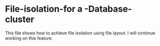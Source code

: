# File-isolation-for a -Database-cluster
This file shows how to achieve file isolation using file layout.
I will continue working on this feature.
